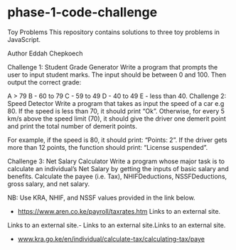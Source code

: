 # phase-1-code-challenge
Toy Problems
This repository contains solutions to three toy problems in JavaScript.

Author
Eddah Chepkoech

Challenge 1: Student Grade Generator
Write a program that prompts the user to input student marks. The input should be between 0 and 100. Then output the correct grade:

A > 79
B - 60 to 79
C - 59 to 49
D - 40 to 49
E - less than 40.
Challenge 2: Speed Detector
Write a program that takes as input the speed of a car e.g 80. If the speed is less than 70, it should print “Ok”. Otherwise, for every 5 km/s above the speed limit (70), it should give the driver one demerit point and print the total number of demerit points.

For example, if the speed is 80, it should print: “Points: 2”. If the driver gets more than 12 points, the function should print: “License suspended”.

Challenge 3: Net Salary Calculator
Write a program whose major task is to calculate an individual’s Net Salary by getting the inputs of basic salary and benefits. Calculate the payee (i.e. Tax), NHIFDeductions, NSSFDeductions, gross salary, and net salary.

NB: Use KRA, NHIF, and NSSF values provided in the link below.


- https://www.aren.co.ke/payroll/taxrates.htm Links to an external site.

Links to an external site.-  Links to an external site.Links to an external site.

- www.kra.go.ke/en/individual/calculate-tax/calculating-tax/paye
